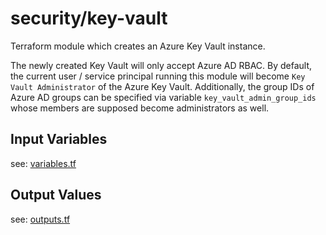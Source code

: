 # security/key-vault

Terraform module which creates an Azure Key Vault instance.

The newly created Key Vault will only accept Azure AD RBAC. By default, the current user / service principal running
this module will become `Key Vault Administrator` of the Azure Key Vault. Additionally, the group IDs of Azure AD
groups can be specified via variable `key_vault_admin_group_ids` whose members are supposed become administrators as well.

## Input Variables

see: [variables.tf](variables.tf)

## Output Values

see: [outputs.tf](outputs.tf)
